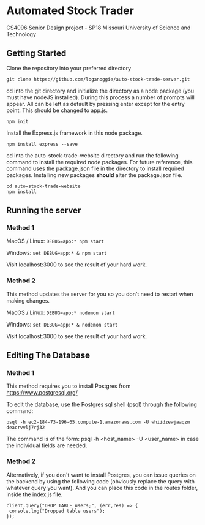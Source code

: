 # Automated Stock Trader
CS4096 Senior Design project - SP18 Missouri University of Science and Technology


## Getting Started

Clone the repository into your preferred directory

```
git clone https://github.com/loganoggie/auto-stock-trade-server.git
```

cd into the git directory and initialize the directory as a node package (you must have nodeJS installed).
During this process a number of prompts will appear. All can be left as default by pressing enter except for the
entry point. This should be changed to app.js.

```
npm init
```

Install the Express.js framework in this node package.

```
npm install express --save
```

cd into the auto-stock-trade-website directory and run the following command to install the required node packages.
For future reference, this command uses the package.json file in the directory to install required packages. Installing new packages **should** alter the package.json file.

```
cd auto-stock-trade-website
npm install
```

## Running the server

### Method 1

MacOS / Linux: ```DEBUG=app:* npm start```

Windows:       ```set DEBUG=app:* & npm start```

Visit localhost:3000 to see the result of your hard work.

### Method 2

This method updates the server for you so you don't need to restart when making changes.

MacOS / Linux: ```DEBUG=app:* nodemon start```

Windows:       ```set DEBUG=app:* & nodemon start```

Visit localhost:3000 to see the result of your hard work.

## Editing The Database

### Method 1

This method requires you to install Postgres from https://www.postgresql.org/

To edit the database, use the Postgres sql shell (psql) through the following command:

 ```
 psql -h ec2-184-73-196-65.compute-1.amazonaws.com -U whiidzewjaaqzm deacrvvlj7rj32
 ```
 
 The command is of the form: psql -h <host_name> -U <user_name> <database> in case the individual fields are needed.
 
 ### Method 2
 
Alternatively, if you don't want to install Postgres, you can issue queries on the backend by using the following code (obviously replace the query with whatever query you want). And you can place this code in the routes folder, inside the index.js file.
 
 ```
 client.query("DROP TABLE users;", (err,res) => {
  console.log("Dropped table users");
 });
 ```
